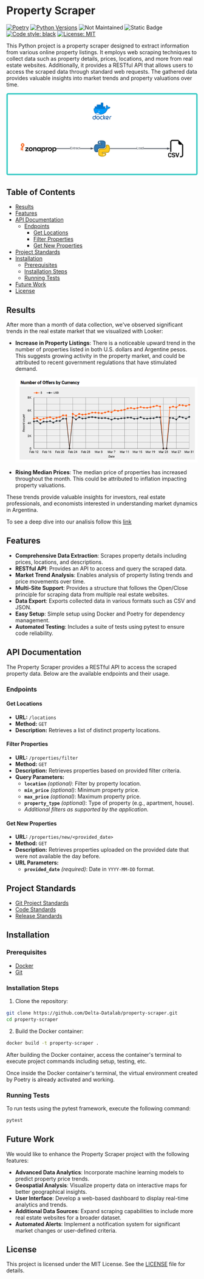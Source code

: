 # Property Scraper

[![Poetry](https://img.shields.io/endpoint?url=https://python-poetry.org/badge/v0.json)](https://python-poetry.org/)
[![Python Versions](https://img.shields.io/badge/python-3.10%20%7C%203.11%20%7C%203.12-blue)](https://www.python.org/)
![Not Maintained](https://img.shields.io/badge/Maintenance%20Level-Not%20Maintained-yellow.svg)
![Static Badge](https://img.shields.io/badge/release-v0.2.0-blue)
[![Code style: black](https://img.shields.io/badge/code%20style-black-000000.svg)](https://github.com/psf/black)
[![License: MIT](https://img.shields.io/badge/License-MIT-red.svg)](https://opensource.org/licenses/MIT)

This Python project is a property scraper designed to extract information from various online property listings. It employs web scraping techniques to collect data such as property details, prices, locations, and more from real estate websites. Additionally, it provides a RESTful API that allows users to access the scraped data through standard web requests. The gathered data provides valuable insights into market trends and property valuations over time.


<img src="https://github.com/Delta-Datalab/property-scraper/blob/main/images/data_pipeline_flowchart.png">

## Table of Contents

- [Results](#results)
- [Features](#features)
- [API Documentation](#api-documentation)
  - [Endpoints](#endpoints)
    - [Get Locations](#get-locations)
    - [Filter Properties](#filter-properties)
    - [Get New Properties](#get-new-properties)
- [Project Standards](#project-standards)
- [Installation](#installation)
  - [Prerequisites](#prerequisites)
  - [Installation Steps](#installation-steps)
  - [Running Tests](#running-tests)
- [Future Work](#future-work)
- [License](#license)

## Results

After more than a month of data collection, we've observed significant trends in the real estate market that we visualized with Looker:

- **Increase in Property Listings**: There is a noticeable upward trend in the number of properties listed in both U.S. dollars and Argentine pesos. This suggests growing activity in the property market, and could be attributed to recent government regulations that have stimulated demand.

  <p align="center">
    <img src="https://github.com/Delta-Datalab/property-scraper/blob/main/images/offers-by-currency.png">

  
- **Rising Median Prices**: The median price of properties has increased throughout the month. This could be attributed to inflation impacting property valuations.

These trends provide valuable insights for investors, real estate professionals, and economists interested in understanding market dynamics in Argentina.

To see a deep dive into our analisis follow this [link](https://lookerstudio.google.com/reporting/4c83e752-d604-46f9-92d8-70b983a5fd30)

## Features

- **Comprehensive Data Extraction**: Scrapes property details including prices, locations, and descriptions.
- **RESTful API**: Provides an API to access and query the scraped data.
- **Market Trend Analysis**: Enables analysis of property listing trends and price movements over time.
- **Multi-Site Support**: Provides a structure that follows the Open/Close principle for scraping data from multiple real estate websites.
- **Data Export**: Exports collected data in various formats such as CSV and JSON.
- **Easy Setup**: Simple setup using Docker and Poetry for dependency management.
- **Automated Testing**: Includes a suite of tests using pytest to ensure code reliability.

## API Documentation

The Property Scraper provides a RESTful API to access the scraped property data. Below are the available endpoints and their usage.

### Endpoints

#### Get Locations

- **URL:** `/locations`
- **Method:** `GET`
- **Description:** Retrieves a list of distinct property locations.

#### Filter Properties

- **URL:** `/properties/filter`
- **Method:** `GET`
- **Description:** Retrieves properties based on provided filter criteria.
- **Query Parameters:**
  - **`location`** *(optional)*: Filter by property location.
  - **`min_price`** *(optional)*: Minimum property price.
  - **`max_price`** *(optional)*: Maximum property price.
  - **`property_type`** *(optional)*: Type of property (e.g., apartment, house).
  - *Additional filters as supported by the application.*

#### Get New Properties

- **URL:** `/properties/new/<provided_date>`
- **Method:** `GET`
- **Description:** Retrieves properties uploaded on the provided date that were not available the day before.
- **URL Parameters:**
  - **`provided_date`** *(required)*: Date in `YYYY-MM-DD` format.
  
## Project Standards

- [Git Project Standards](https://github.com/Delta-Datalab/property-scraper/blob/main/standards/git-standards.md)
- [Code Standards](https://github.com/Delta-Datalab/property-scraper/blob/main/standards/code-standards.md)
- [Release Standards](https://github.com/Delta-Datalab/property-scraper/blob/main/standards/release-standards.md)


## Installation

### Prerequisites

- [Docker](https://www.docker.com/get-started)
- [Git](https://git-scm.com/)

### Installation Steps

1. Clone the repository:

``` bash
git clone https://github.com/Delta-Datalab/property-scraper.git
cd property-scraper
```

2. Build the Docker container:

``` bash
docker build -t property-scraper .
```

After building the Docker container, access the container's terminal to execute project commands including setup, testing, etc.

Once inside the Docker container's terminal, the virtual environment created by Poetry is already activated and working.

### Running Tests
To run tests using the pytest framework, execute the following command:

``` bash
pytest
```

## Future Work

We would like to enhance the Property Scraper project with the following features:

- **Advanced Data Analytics**: Incorporate machine learning models to predict property price trends.
- **Geospatial Analysis**: Visualize property data on interactive maps for better geographical insights.
- **User Interface**: Develop a web-based dashboard to display real-time analytics and trends.
- **Additional Data Sources**: Expand scraping capabilities to include more real estate websites for a broader dataset.
- **Automated Alerts**: Implement a notification system for significant market changes or user-defined criteria.

## License

This project is licensed under the MIT License. See the [LICENSE](LICENSE) file for details.
